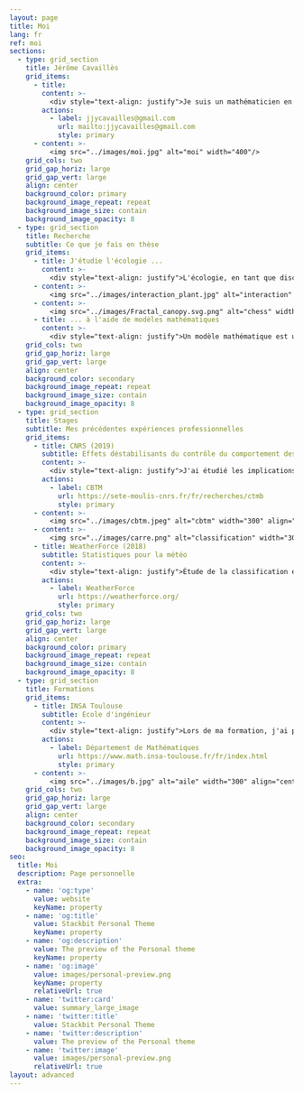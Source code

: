 ```yaml
---
layout: page
title: Moi
lang: fr
ref: moi
sections:
  - type: grid_section
    title: Jérôme Cavaillès
    grid_items:
      - title: 
        content: >-
          <div style="text-align: justify">Je suis un mathématicien en doctorat en biologie/écologie. Ma recherche se concentre sur le développement de modèles mathématiques pour comprendre la structure des écosystèmes face aux changements environnementaux. <br/>Mon objectif ultime est de contribuer à une théorie transdisciplinaire des systèmes dans des environnements changeants. Mon approche consiste à résoudre des problèmes spécifiques dans des domaines comme l'écologie, idéalement avec des applications pratiques pour la vie quotidienne. Pas à pas, j'espère assimiler différents concepts, tels que les perturbations ou l'autorégulation, dans un cadre mathématique plus général.</div>
        actions:
          - label: jjycavailles@gmail.com
            url: mailto:jjycavailles@gmail.com
            style: primary
      - content: >-
          <img src="../images/moi.jpg" alt="moi" width="400"/>
    grid_cols: two
    grid_gap_horiz: large
    grid_gap_vert: large
    align: center
    background_color: primary
    background_image_repeat: repeat
    background_image_size: contain
    background_image_opacity: 8
  - type: grid_section
    title: Recherche
    subtitle: Ce que je fais en thèse
    grid_items:
      - title: J'étudie l'écologie ...
        content: >-
          <div style="text-align: justify">L'écologie, en tant que discipline scientifique, explore les interactions entre les êtres vivants et leur environnement. Je m'intéresse particulièrement à la manière dont les individus s'organisent en réponse aux changements environnementaux. Cela implique d'explorer les relations dynamiques entre les organismes et leur environnement, en mettant l'accent sur les stratégies d'adaptation et la résilience des systèmes écologiques face aux changements environnementaux.</div>
      - content: >-
          <img src="../images/interaction_plant.jpg" alt="interaction" width="400" align="left"> 
      - content: >-
          <img src="../images/Fractal_canopy.svg.png" alt="chess" width="300" align="right"> 
      - title: ... à l'aide de modèles mathématiques
        content: >-
          <div style="text-align: justify">Un modèle mathématique est une représentation abstraite d'un système tangible, utilisant des concepts et un langage mathématiques. Il permet d'expliquer le système, d'examiner l'impact des différents composants et de faire des prédictions sur son comportement. <br/>J'utilise diverses formes de modèles, notamment la théorie des jeux et les systèmes dynamiques. En outre, je m'intéresse vivement à l'exploration d'autres types de modèles tels que la théorie de l'information, la théorie des réseaux, la théorie de la décision, la théorie du contrôle et la théorie des catégories.</div>
    grid_cols: two
    grid_gap_horiz: large
    grid_gap_vert: large
    align: center
    background_color: secondary
    background_image_repeat: repeat
    background_image_size: contain
    background_image_opacity: 8
  - type: grid_section
    title: Stages
    subtitle: Mes précédentes expériences professionnelles
    grid_items:
      - title: CNRS (2019)
        subtitle: Effets déstabilisants du contrôle du comportement des écosystèmes
        content: >-
          <div style="text-align: justify">J'ai étudié les implications de l'intervention humaine dans la stabilisation de la dynamique des écosystèmes, en explorant la possibilité que certaines interventions, en particulier la réduction des mesures de stabilité communes telles que la variabilité temporelle, puissent par inadvertance augmenter le risque d'événements extrêmes, tels que l'effondrement de l'écosystème.</div>
        actions:
          - label: CBTM
            url: https://sete-moulis-cnrs.fr/fr/recherches/ctmb
            style: primary
      - content: >-
          <img src="../images/cbtm.jpeg" alt="cbtm" width="300" align="left"> 
      - content: >-
          <img src="../images/carre.png" alt="classification" width="300" align="right"> 
      - title: WeatherForce (2018)
        subtitle: Statistiques pour la météo
        content: >-
          <div style="text-align: justify">Étude de la classification en régimes de temps et de leurs impacts pour des utilisations métiers. Développement d'outils dédiés à la classification d'une journée. Évaluation de leurs impacts sur des variables utilisateurs.</div>
        actions:
          - label: WeatherForce
            url: https://weatherforce.org/
            style: primary
    grid_cols: two
    grid_gap_horiz: large
    grid_gap_vert: large
    align: center
    background_color: primary
    background_image_repeat: repeat
    background_image_size: contain
    background_image_opacity: 8
  - type: grid_section
    title: Formations
    grid_items:
      - title: INSA Toulouse
        subtitle: Ecole d'ingénieur
        content: >-
          <div style="text-align: justify">Lors de ma formation, j'ai principalement développé mes compétences dans les domaines de la modélisation, de la simulation et de l'optimisation. À droite, on peut voir une simulation réalisée en cours de mécanique des fluides, illustrant la pression au-dessus d'une aile d'avion.</div>
        actions:
          - label: Département de Mathématiques
            url: https://www.math.insa-toulouse.fr/fr/index.html
            style: primary
      - content: >-
          <img src="../images/b.jpg" alt="aile" width="300" align="center"/>
    grid_cols: two
    grid_gap_horiz: large
    grid_gap_vert: large
    align: center
    background_color: secondary
    background_image_repeat: repeat
    background_image_size: contain
    background_image_opacity: 8
seo:
  title: Moi
  description: Page personnelle
  extra:
    - name: 'og:type'
      value: website
      keyName: property
    - name: 'og:title'
      value: Stackbit Personal Theme
      keyName: property
    - name: 'og:description'
      value: The preview of the Personal theme
      keyName: property
    - name: 'og:image'
      value: images/personal-preview.png
      keyName: property
      relativeUrl: true
    - name: 'twitter:card'
      value: summary_large_image
    - name: 'twitter:title'
      value: Stackbit Personal Theme
    - name: 'twitter:description'
      value: The preview of the Personal theme
    - name: 'twitter:image'
      value: images/personal-preview.png
      relativeUrl: true
layout: advanced
---
```



<!-- Global site tag (gtag.js) - Google Analytics -->
<script async src="https://www.googletagmanager.com/gtag/js?id=G-VPTWJKGKTG"></script>
<script>
  window.dataLayer = window.dataLayer || [];
  function gtag(){dataLayer.push(arguments);}
  gtag('js', new Date());

  gtag('config', 'G-VPTWJKGKTG');
</script>
